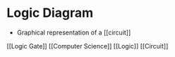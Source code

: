 # Logic Diagram

- Graphical representation of a [[circuit]]

[[Logic Gate]] [[Computer Science]] [[Logic]] [[Circuit]]

